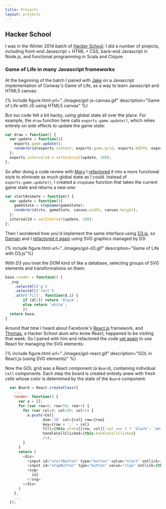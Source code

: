 ```yaml
---
title: Projects
layout: projects
---
```


## Hacker School

I was in the Winter 2014 batch of [Hacker School](http://www.hackerschool.com).
I did a number of projects, including front-end Javascript + HTML + CSS,
back-end Javascript in Node.js, and functional programming in Scala and Clojure.

### Game of Life in many Javascript frameworks

At the beginning of the batch I paired with [Jake](https://twitter.com/\_JacobJacob) on a
Javascript implementation of
Conway's Game of Life, as a way to learn Javascript and HTML5 canvas:

{% include figure.html url="../images/gol-js-canvas.gif" description="Game of Life with JS using HTML5 canvas" %}

But our code felt a bit hacky, using global state all over the place. For example, the `draw`
function here calls `exports.game.update()`, which relies entirely on side effects to update the game state:

``` javascript
var draw = function() {
  var update = function(){
    exports.game.update();
    renderGrid(exports.context, exports.game.grid, exports.WIDTH, exports.HEIGHT);
  };
  exports.intervalId = setInterval(update, 100);
};
```

So after doing a code review with [Mary](http://www.twitter.com/maryrosecook) I
[refactored](https://github.com/paul-jean/life/commit/704b10c8618359cc29a6d6a4d4782cef590e3c09)
it into a more functional style to
eliminate as much global state as I could. Instead of `exports.game.update()`, I created a `stepGame`
function that takes the current game state and returns a new one:

``` javascript
var startAnimate = function() {
  var update = function(){
    gameState = stepGame(gameState);
    renderGrid(ctx, gameState, canvas.width, canvas.height);
  };
  intervalId = setInterval(update, 100);
};
```

Then I wondered how you'd implement the same
interface using [D3.js](http://d3js.org/), so [Damian](https://twitter.com/damiankao) and I
[refactored it again](https://github.com/paul-jean/life/commit/1da8eace529bbbd326850ec40a4823cd7a4370d8)
using SVG graphics managed by D3:

{% include figure.html url="../images/gol-d3.gif" description="Game of Life with D3.js"%}

With D3 you treat the
DOM kind of like a database, selecting groups of SVG elements and transformations on
them:

``` javascript
base.render = function() {
  _svg
    .selectAll('g')
    .selectAll('rect')
    .attr('fill', function(d,i) {
        if (d[2]) return 'black';
        else return 'white';
        })
  return base;
}
```

Around that time I heard about Facebook's [React.js](http://facebook.github.io/react/) framework,
and [Thomas](https://twitter.com/thomasABoyt), a Hacker School
alum who knew React, happened to be visiting that week. So I paired with him and
refactored the code
[yet again](https://github.com/paul-jean/life/blob/5ac1698942a782a26a77d9b7556bf894fe0ee25b/life.js)
to use React for managing the SVG elements:

{% include figure.html url="../images/gol-react.gif" description="GOL in React.js (using SVG elements)" %}

Now the GOL grid was a React component (a `Board`),
containing individual `Cell` components. Each step the board is created entirely anew with fresh
cells whose color is determined by the state of the `Board` component:

``` javascript
  var Board = React.createClass({
    ...
    render: function() {
      var a = [];
      for (var row=0; row<50; row++) {
        for (var col=0; col<50; col++) {
          a.push(<Cell
                 dim='10' col={col} row={row}
                 key={row + ',' + col}
                 fill={this.state[[row, col]].val === 1 ? 'black': 'white'}
                 handleCellClicked={this.handleCellClicked}
                 />);
        }
      }
      return (
        <div>
          <input id="startButton" type="button" value="start" onClick={this.handleStart}/>
          <input id="stopButton" type="button" value="stop" onClick={this.handleStop}/>
          <svg>
            {a}
          </svg>
        </div>
      )
    },
    ...
  });
```
